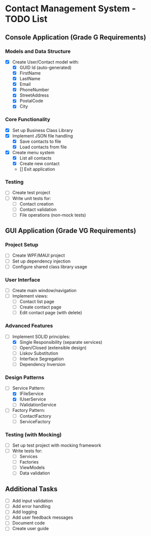 # Contact Management System - TODO List

## Console Application (Grade G Requirements)

### Models and Data Structure
- [x] Create User/Contact model with:
  - [x] GUID Id (auto-generated)
  - [x] FirstName
  - [x] LastName
  - [x] Email
  - [x] PhoneNumber
  - [x] StreetAddress
  - [x] PostalCode
  - [x] City

### Core Functionality
- [x] Set up Business Class Library
- [x] Implement JSON file handling
  - [x] Save contacts to file
  - [x] Load contacts from file
- [x] Create menu system
  - [x] List all contacts
  - [x] Create new contact
  - [] Exit application

### Testing
- [ ] Create test project
- [ ] Write unit tests for:
  - [ ] Contact creation
  - [ ] Contact validation
  - [ ] File operations (non-mock tests)

## GUI Application (Grade VG Requirements)

### Project Setup
- [ ] Create WPF/MAUI project
- [ ] Set up dependency injection
- [ ] Configure shared class library usage

### User Interface
- [ ] Create main window/navigation
- [ ] Implement views:
  - [ ] Contact list page
  - [ ] Create contact page
  - [ ] Edit contact page (with delete)

### Advanced Features
- [ ] Implement SOLID principles:
  - [x] Single Responsibility (separate services)
  - [ ] Open/Closed (extensible design)
  - [ ] Liskov Substitution
  - [ ] Interface Segregation
  - [ ] Dependency Inversion

### Design Patterns
- [ ] Service Pattern:
  - [x] IFileService
  - [x] IUserService
  - [ ] IValidationService
- [ ] Factory Pattern:
  - [ ] ContactFactory
  - [ ] ServiceFactory

### Testing (with Mocking)
- [ ] Set up test project with mocking framework
- [ ] Write tests for:
  - [ ] Services
  - [ ] Factories
  - [ ] ViewModels
  - [ ] Data validation

## Additional Tasks
- [ ] Add input validation
- [ ] Add error handling
- [ ] Add logging
- [ ] Add user feedback messages
- [ ] Document code
- [ ] Create user guide 